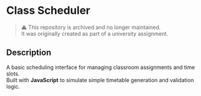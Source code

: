 # Class Scheduler

> ⚠️ This repository is archived and no longer maintained.  
> It was originally created as part of a university assignment.

## Description

A basic scheduling interface for managing classroom assignments and time slots.  
Built with **JavaScript** to simulate simple timetable generation and validation logic.
